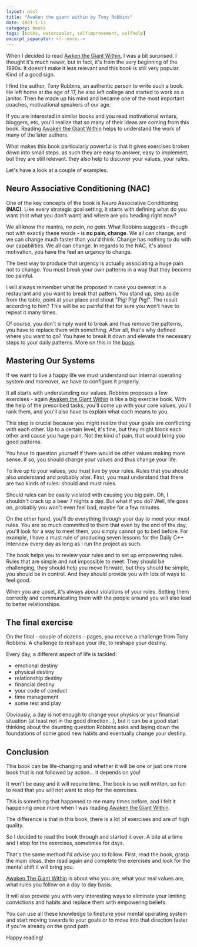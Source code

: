 ```yaml
---
layout: post
title: "Awaken the giant within by Tony Robbins"
date: 2021-1-13
category: books
tags: [books, watercooler, selfimprovement, selfhelp]
excerpt_separator: <!--more-->
---
```

When I decided to read [Awken the Giant Within](https://amzn.to/37IpgFb), I was a bit surprised. I thought it's much newer, but in fact, it's from the very beginning of the 1990s. It doesn't make it less relevant and this book is still very popular. Kind of a good sign.

I find the author, Tony Robbins, an authentic person to write such a book. He left home at the age of 17, he also left college and started to work as a janitor. Then he made up his mind and became one of the most important coaches, motivational speakers of our age.

<!--more-->

If you are interested in similar books and you read motivational writers, bloggers, etc, you'll realize that so many of their ideas are coming from this book. Reading [Awaken the Giant Within](https://amzn.to/37IpgFb) helps to understand the work of many of the later authors.

What makes this book particularly powerful is that it gives exercises broken down into small steps. as such they are easy to answer, easy to implement, but they are still relevant. they also help to discover your values, your rules.

Let's have a look at a couple of examples.

## Neuro Associative Conditioning (NAC)

One of the key concepts of the book is Neuro Associative Conditioning __(NAC)__. Like every strategic goal setting, it starts with defining what do you want (not what you don't want) and where are you heading right now?

We all know the mantra, _no pain, no gain_. What Robbins suggests - though not with exactly these words - is __no pain, change__. We all can change, and we can change much faster than you'd think. Change has nothing to do with our capabilities. We all can change. In regards to the NAC, it's about motivation, you have the feel an urgency to change.

The best way to produce that urgency is actually associating a huge pain not to change. You must break your own patterns in a way that they become too painful.

I will always remember what he proposed in case you overeat in a restaurant and you want to break that pattern. You stand up, step aside from the table, point at your place and shout "Pig! Pig! Pig!". The result according to him? This will be so painful that for sure you won't have to repeat it many times. 

Of course, you don't simply want to break and thus remove the patterns, you have to replace them with something. After all, that's why defined where you want to go? You have to break it down and elevate the necessary steps to your daily patterns. More on this in the [book](https://amzn.to/37IpgFb).

## Mastering Our Systems

If we want to live a happy life we must understand our internal operating system and moreover, we have to configure it properly.

It all starts with understanding our values. Robbins proposes a few exercises - again [Awaken the Giant Within](https://amzn.to/37IpgFb) is like a big exercise book. With the help of the prescribed tasks, you'll come up with your core values, you'll rank them, and you'll also have to explain what each means to you.

This step is crucial because you might realize that your goals are conflicting with each other. Up to a certain level, it's fine, but they might block each other and cause you huge pain. Not the kind of pain, that would bring you good patterns.

You have to question yourself if there would be other values making more sense. If so, you should change your values and thus change your life.

To live up to your values, you must live by your rules. Rules that you should also understand and probably alter. First, you must understand that there are two kinds of rules: should and must rules.

Should rules can be easily violated with causing you big pain. Oh, I shouldn't crack up a beer 7 nights a day. But what if you do? Well, life goes on, probably you won't even feel bad, maybe for a few minutes.

On the other hand, you'll do everything through your day to meet your must rules. You are so much committed to them that even by the end of the day, you'll look for a way to meet them, you simply cannot go to bed before. For example, I have a must rule of producing seven lessons for the Daily C++ Interview every day as long as I run the project as such.

The book helps you to review your rules and to set up empowering rules. Rules that are simple and not impossible to meet. They should be challenging, they should help you move forward, but they should be simple, you should be in control. And they should provide you with lots of ways to feel good.

When you are upset, it's always about violations of your rules. Setting them correctly and communicating them with the people around you will also lead to better relationships.

## The final exercise

On the final - couple of dozens - pages, you receive a challenge from Tony Robbins. A challenge to reshape your life, to reshape your destiny.

Every day, a different aspect of life is tackled:
- emotional destiny
- physical destiny
- relationship destiny
- financial destiny
- your code of conduct
- time management
- some rest and play

Obviously, a day is not enough to change your physics or your financial situation (at least not in the good direction...), but it can be a good start thinking about the daunting question Robbins asks and laying down the foundations of some good new habits and eventually change your destiny.

## Conclusion

This book can be life-changing and whether it will be one or just one more book that is not followed by action... it depends on you!

It won't be easy and it will require time. The book is so well written, so fun to read that you will not want to stop for the exercises.

This is something that happened to me many times before, and I felt it happening once more when I was reading [Awaken the Giant Within](https://amzn.to/37IpgFb).

The difference is that in this book, there is a lot of exercises and are of high quality.

So I decided to read the book through and started it over. A bite at a time and I stop for the exercises, sometimes for days.

That's the same method I'd advise you to follow. First, read the book, grasp the main ideas, then read again and complete the exercises and look for the mental shift it will bring you.

[Awaken The Giant Within](https://amzn.to/37IpgFb) is about who you are, what your real values are, what rules you follow on a day to day basis.

It will also provide you with very interesting ways to eliminate your limiting convictions and habits and replace them with empowering beliefs.

You can use all these knowledge to finetune your mental operating system and start moving towards to your goals or to move into that direction faster if you're already on the good path.

Happy reading! 